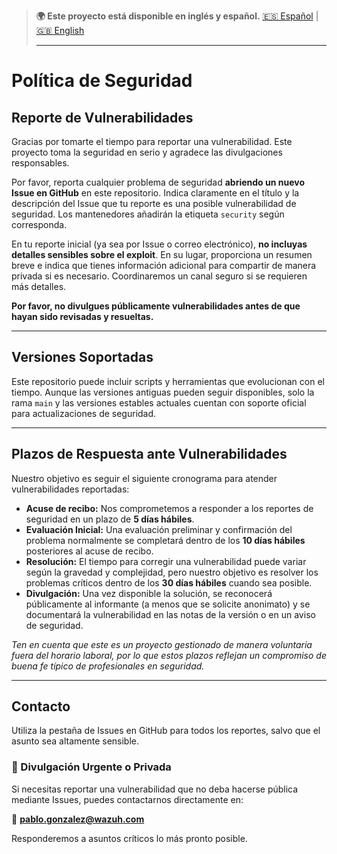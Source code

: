 > **🌍 Este proyecto está disponible en inglés y español.**
> [🇪🇸 Español](./SECURITY.es.md) | [🇬🇧 English](./SECURITY.md)
>
> ---

# Política de Seguridad

## Reporte de Vulnerabilidades

Gracias por tomarte el tiempo para reportar una vulnerabilidad. Este proyecto toma la seguridad en serio y agradece las divulgaciones responsables.

Por favor, reporta cualquier problema de seguridad **abriendo un nuevo Issue en GitHub** en este repositorio. Indica claramente en el título y la descripción del Issue que tu reporte es una posible vulnerabilidad de seguridad. Los mantenedores añadirán la etiqueta `security` según corresponda.

En tu reporte inicial (ya sea por Issue o correo electrónico), **no incluyas detalles sensibles sobre el exploit**. En su lugar, proporciona un resumen breve e indica que tienes información adicional para compartir de manera privada si es necesario. Coordinaremos un canal seguro si se requieren más detalles.

**Por favor, no divulgues públicamente vulnerabilidades antes de que hayan sido revisadas y resueltas.**

---

## Versiones Soportadas

Este repositorio puede incluir scripts y herramientas que evolucionan con el tiempo. Aunque las versiones antiguas pueden seguir disponibles, solo la rama `main` y las versiones estables actuales cuentan con soporte oficial para actualizaciones de seguridad.

---

## Plazos de Respuesta ante Vulnerabilidades

Nuestro objetivo es seguir el siguiente cronograma para atender vulnerabilidades reportadas:

- **Acuse de recibo:** Nos comprometemos a responder a los reportes de seguridad en un plazo de **5 días hábiles**.
- **Evaluación Inicial:** Una evaluación preliminar y confirmación del problema normalmente se completará dentro de los **10 días hábiles** posteriores al acuse de recibo.
- **Resolución:** El tiempo para corregir una vulnerabilidad puede variar según la gravedad y complejidad, pero nuestro objetivo es resolver los problemas críticos dentro de los **30 días hábiles** cuando sea posible.
- **Divulgación:** Una vez disponible la solución, se reconocerá públicamente al informante (a menos que se solicite anonimato) y se documentará la vulnerabilidad en las notas de la versión o en un aviso de seguridad.

*Ten en cuenta que este es un proyecto gestionado de manera voluntaria fuera del horario laboral, por lo que estos plazos reflejan un compromiso de buena fe típico de profesionales en seguridad.*

---

## Contacto

Utiliza la pestaña de Issues en GitHub para todos los reportes, salvo que el asunto sea altamente sensible.

### 🛑 Divulgación Urgente o Privada

Si necesitas reportar una vulnerabilidad que no deba hacerse pública mediante Issues, puedes contactarnos directamente en:

📧 **pablo.gonzalez@wazuh.com**

Responderemos a asuntos críticos lo más pronto posible.